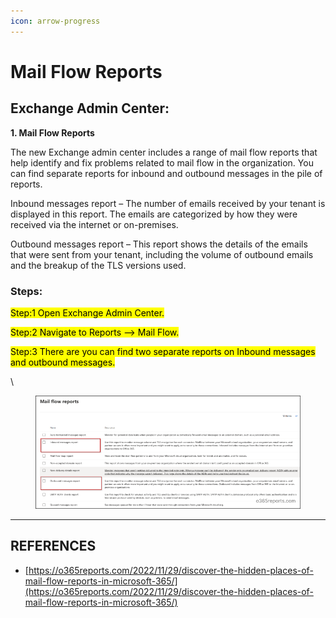 ```yaml
---
icon: arrow-progress
---
```


# Mail Flow Reports

## **Exchange Admin Center:** <a href="#exchange-admin-center" id="exchange-admin-center"></a>

**1. Mail Flow Reports**&#x20;

The new Exchange admin center includes a range of mail flow reports that help identify and fix problems related to mail flow in the organization. You can find separate reports for inbound and outbound messages in the pile of reports.

Inbound messages report – The number of emails received by your tenant is displayed in this report. The emails are categorized by how they were received via the internet or on-premises.

Outbound messages report – This report shows the details of the emails that were sent from your tenant, including the volume of outbound emails and the breakup of the TLS versions used.

### Steps:

<mark style="color:$success;">Step:1 Open Exchange Admin Center.</mark>

<mark style="color:$success;">Step:2 Navigate to Reports –> Mail Flow.</mark>

<mark style="color:$success;">Step:3 There are you can find two separate reports on Inbound messages and outbound messages.</mark>

\


<figure><img src="../../.gitbook/assets/image (32).png" alt=""><figcaption></figcaption></figure>



***

## REFERENCES

* [https://o365reports.com/2022/11/29/discover-the-hidden-places-of-mail-flow-reports-in-microsoft-365/](https://o365reports.com/2022/11/29/discover-the-hidden-places-of-mail-flow-reports-in-microsoft-365/)
